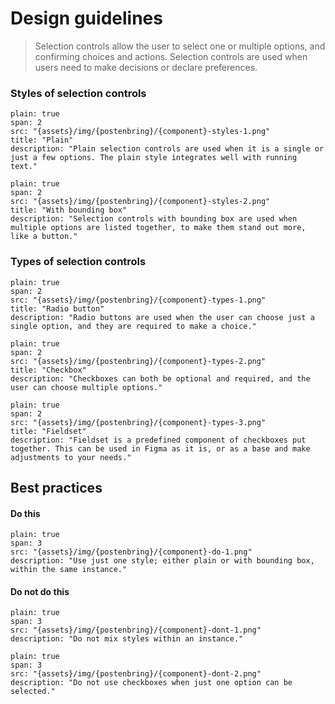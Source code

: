 



# Design guidelines

> Selection controls allow the user to select one or multiple options, and confirming choices and actions. Selection controls are used when users need to make decisions or declare preferences.




### Styles of selection controls
```image
plain: true
span: 2
src: "{assets}/img/{postenbring}/{component}-styles-1.png"
title: "Plain"
description: "Plain selection controls are used when it is a single or just a few options. The plain style integrates well with running text."
```
```image
plain: true
span: 2
src: "{assets}/img/{postenbring}/{component}-styles-2.png"
title: "With bounding box"
description: "Selection controls with bounding box are used when multiple options are listed together, to make them stand out more, like a button."
```





### Types of selection controls
```image
plain: true
span: 2
src: "{assets}/img/{postenbring}/{component}-types-1.png"
title: "Radio button"
description: "Radio buttons are used when the user can choose just a single option, and they are required to make a choice."
```
```image
plain: true
span: 2
src: "{assets}/img/{postenbring}/{component}-types-2.png"
title: "Checkbox"
description: "Checkboxes can both be optional and required, and the user can choose multiple options."
```
```image
plain: true
span: 2
src: "{assets}/img/{postenbring}/{component}-types-3.png"
title: "Fieldset"
description: "Fieldset is a predefined component of checkboxes put together. This can be used in Figma as it is, or as a base and make adjustments to your needs."
```








## Best practices

#### Do this

```image
plain: true
span: 3
src: "{assets}/img/{postenbring}/{component}-do-1.png"
description: "Use just one style; either plain or with bounding box, within the same instance."
```

#### Do not do this
  
```image
plain: true
span: 3
src: "{assets}/img/{postenbring}/{component}-dont-1.png"
description: "Do not mix styles within an instance."
```
```image
plain: true
span: 3
src: "{assets}/img/{postenbring}/{component}-dont-2.png"
description: "Do not use checkboxes when just one option can be selected."
```
